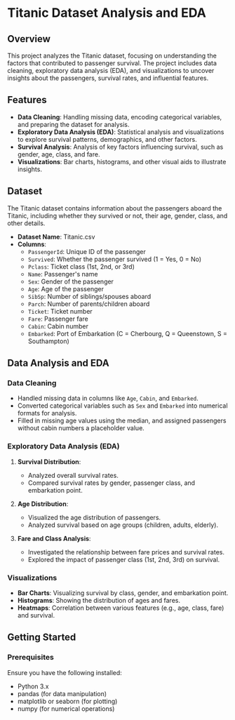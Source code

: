 # Titanic Dataset Analysis and EDA

## Overview

This project analyzes the Titanic dataset, focusing on understanding the factors that contributed to passenger survival. The project includes data cleaning, exploratory data analysis (EDA), and visualizations to uncover insights about the passengers, survival rates, and influential features.

## Features

- **Data Cleaning**: Handling missing data, encoding categorical variables, and preparing the dataset for analysis.
- **Exploratory Data Analysis (EDA)**: Statistical analysis and visualizations to explore survival patterns, demographics, and other factors.
- **Survival Analysis**: Analysis of key factors influencing survival, such as gender, age, class, and fare.
- **Visualizations**: Bar charts, histograms, and other visual aids to illustrate insights.

## Dataset

The Titanic dataset contains information about the passengers aboard the Titanic, including whether they survived or not, their age, gender, class, and other details. 

- **Dataset Name**: Titanic.csv
- **Columns**:
  - `PassengerId`: Unique ID of the passenger
  - `Survived`: Whether the passenger survived (1 = Yes, 0 = No)
  - `Pclass`: Ticket class (1st, 2nd, or 3rd)
  - `Name`: Passenger's name
  - `Sex`: Gender of the passenger
  - `Age`: Age of the passenger
  - `SibSp`: Number of siblings/spouses aboard
  - `Parch`: Number of parents/children aboard
  - `Ticket`: Ticket number
  - `Fare`: Passenger fare
  - `Cabin`: Cabin number
  - `Embarked`: Port of Embarkation (C = Cherbourg, Q = Queenstown, S = Southampton)

## Data Analysis and EDA

### Data Cleaning

- Handled missing data in columns like `Age`, `Cabin`, and `Embarked`.
- Converted categorical variables such as `Sex` and `Embarked` into numerical formats for analysis.
- Filled in missing age values using the median, and assigned passengers without cabin numbers a placeholder value.

### Exploratory Data Analysis (EDA)

1. **Survival Distribution**:
   - Analyzed overall survival rates.
   - Compared survival rates by gender, passenger class, and embarkation point.

2. **Age Distribution**:
   - Visualized the age distribution of passengers.
   - Analyzed survival based on age groups (children, adults, elderly).

3. **Fare and Class Analysis**:
   - Investigated the relationship between fare prices and survival rates.
   - Explored the impact of passenger class (1st, 2nd, 3rd) on survival.

### Visualizations

- **Bar Charts**: Visualizing survival by class, gender, and embarkation point.
- **Histograms**: Showing the distribution of ages and fares.
- **Heatmaps**: Correlation between various features (e.g., age, class, fare) and survival.

## Getting Started

### Prerequisites

Ensure you have the following installed:

- Python 3.x
- pandas (for data manipulation)
- matplotlib or seaborn (for plotting)
- numpy (for numerical operations)
